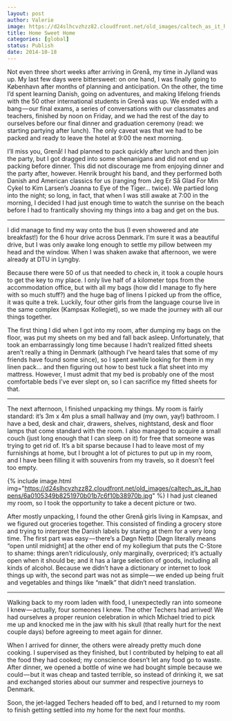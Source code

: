 ```yaml
---
layout: post
author: Valerie
image: https://d24slhcvzhzz82.cloudfront.net/old_images/caltech_as_it_happens/6a0105349b8251970b01bb079634bf970d.jpg
title: Home Sweet Home 
categories: [global]
status: Publish
date: 2014-10-18
---
```


Not even three short weeks after arriving in Grenå, my time in Jylland was up. My last few days were bittersweet: on one hand, I was finally going to København after months of planning and anticipation. On the other, the time I’d spent learning Danish, going on adventures, and making lifelong friends with the 50 other international students in Grenå was up. We ended with a bang — our final exams, a series of conversations with our classmates and teachers, finished by noon on Friday, and we had the rest of the day to ourselves before our final dinner and graduation ceremony (read: we starting partying after lunch). The only caveat was that we had to be packed and ready to leave the hotel at 9:00 the next morning.

I’ll miss you, Grenå!
I had planned to pack quickly after lunch and then join the party, but I got dragged into some shenanigans and did not end up packing before dinner. This did not discourage me from enjoying dinner and the party after, however. Henrik brought his band, and they performed both Danish and American classics for us (ranging from Jeg Er Så Glad For Min Cykel to Kim Larsen’s Joanna to Eye of the Tiger… twice). We partied long into the night; so long, in fact, that when I was still awake at 7:00 in the morning, I decided I had just enough time to watch the sunrise on the beach before I had to frantically shoving my things into a bag and get on the bus.

---

I did manage to find my way onto the bus (I even showered and ate breakfast!) for the 6 hour drive across Denmark. I’m sure it was a beautiful drive, but I was only awake long enough to settle my pillow between my head and the window. When I was shaken awake that afternoon, we were already at DTU in Lyngby.

Because there were 50 of us that needed to check in, it took a couple hours to get the key to my place. I only live half of a kilometer tops from the accommodation office, but with all my bags (how did I manage to fly here with so much stuff?) and the huge bag of linens I picked up from the office, it was quite a trek. Luckily, four other girls from the language course live in the same complex (Kampsax Kollegiet), so we made the journey with all our things together.

The first thing I did when I got into my room, after dumping my bags on the floor, was put my sheets on my bed and fall back asleep. Unfortunately, that took an embarrassingly long time because I hadn’t realized fitted sheets aren’t really a thing in Denmark (although I’ve heard tales that some of my friends have found some since), so I spent awhile looking for them in my linen pack… and then figuring out how to best tuck a flat sheet into my mattress. However, I must admit that my bed is probably one of the most comfortable beds I’ve ever slept on, so I can sacrifice my fitted sheets for that.

---

The next afternoon, I finished unpacking my things. My room is fairly standard: it’s 3m x 4m plus a small hallway and (my own, yay!) bathroom. I have a bed, desk and chair, drawers, shelves, nightstand, desk and floor lamps that come standard with the room. I also managed to acquire a small couch (just long enough that I can sleep on it) for free that someone was trying to get rid of. It’s a bit sparse because I had to leave most of my furnishings at home, but I brought a lot of pictures to put up in my room, and I have been filling it with souvenirs from my travels, so it doesn’t feel too empty.


{% include image.html img="https://d24slhcvzhzz82.cloudfront.net/old_images/caltech_as_it_happens/6a0105349b8251970b01b7c6f10b38970b.jpg" %}
I had just cleaned my room, so I took the opportunity to take a decent picture or two.

After mostly unpacking, I found the other Grenå girls living in Kampsax, and we figured out groceries together. This consisted of finding a grocery store and trying to interpret the Danish labels by staring at them for a very long time. The first part was easy — there’s a Døgn Netto [Døgn literally means “open until midnight] at the other end of my kollegium that puts the C-Store to shame: things aren’t ridiculously, only marginally, overpriced; it’s actually open when it should be; and it has a large selection of goods, including all kinds of alcohol. Because we didn’t have a dictionary or internet to look things up with, the second part was not as simple — we ended up being fruit and vegetables and things like “mælk” that didn’t need translation.

---

Walking back to my room laden with food, I unexpectedly ran into someone I knew — actually, four someones I knew. The other Techers had arrived! We had ourselves a proper reunion celebration in which Michael tried to pick me up and knocked me in the jaw with his skull (that really hurt for the next couple days) before agreeing to meet again for dinner.

When I arrived for dinner, the others were already pretty much done cooking. I supervised as they finished, but I contributed by helping to eat all the food they had cooked; my conscience doesn’t let any food go to waste. After dinner, we opened a bottle of wine we had bought simple because we could — but it was cheap and tasted terrible, so instead of drinking it, we sat and exchanged stories about our summer and respective journeys to Denmark.

Soon, the jet-lagged Techers headed off to bed, and I returned to my room to finish getting settled into my home for the next four months.

